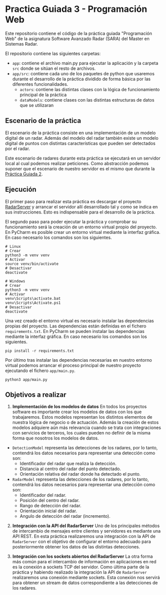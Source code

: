 # Practica Guiada 3 - Programación Web

Este repositorio contiene el código de la práctica guiada "Programación Web"
de la asignatura Software Avanzado Radar (SARA) del Master en Sistemas Radar.

El repositorio contiene las siguientes carpetas:
- `app`: contiene el archivo main.py para ejecutar la aplicación y la carpeta
  `src` donde se sitúan el resto de archivos.
- `app/src`: contiene cada uno de los paquetes de python que usaremos durante
  el desarrollo de la práctica dividido de forma básica por las diferentes
  funcionalidades.
  - `actors`: contiene las distintas clases con la lógica de funcionamiento
  principal de la práctica
  - `dataModels`: contiene clases con las distintas estructuras de datos que se 
  utilizaran

## Escenario de la práctica
El escenario de la práctica consiste en una implementación de un modelo
digital de un radar. Además del modelo del radar también existe un modelo
digital de puntos con distintas características que pueden ser detectados por
el radar. 

Este escenario de radares durante esta práctica se ejecutará en un servidor 
local al cual podemos realizar peticiones. Como abstracción podemos suponer que 
el escenario de nuestro servidor es el mismo que durante la 
[Práctica Guiada 2](https://github.com/SARA-MSRA-UPM/PG2_tiempo_real).

## Ejecución
El primer paso para realizar esta práctica es descargar el proyecto
[RadarServer](https://github.com/SARA-MSRA-UPM/RadarServer) y arrancar el
servidor allí desarrollado tal y como se indica en sus instrucciones. Esto es
indispensable para el desarrollo de la práctica.

El segundo paso para poder ejecutar la práctica y comprobar su funcionamiento
será la creación de un entorno virtual propio del proyecto. En PyCharm es
posible crear un entorno virtual mediante la interfaz gráfica. En caso
necesario los comandos son los siguientes.
```
# Linux
# Crear
python3 -m venv venv
# Activar
source venv/bin/activate
# Desactivar
deactivate

# Windows
# Crear
python3 -m venv venv
# Activar
venv\Scripts\activate.bat
venv\Scripts\Activate.ps1
# Desactivar
deactivate
```

Una vez creado el entorno virtual es necesario instalar las dependencias
propias del proyecto. Las dependencias están definidas en el fichero
`requirements.txt`. En PyCharm se pueden instalar las dependencias mediante la
interfaz gráfica. En caso necesario los comandos son los siguientes.
```
pip install -r requirements.txt
```

Por último tras instalar las dependencias necesarias en nuestro entorno
virtual podemos arrancar el proceso principal de nuestro proyecto ejecutando
el fichero `app/main.py`.
```
python3 app/main.py
```

## Objetivos a realizar
1. **Implementación de los modelos de datos** En todos los proyectos software 
es importante crear los modelos de datos con los que trabajaremos. Estos 
modelos representan los distintos elementos de nuestra lógica de negocio o de 
actuación. Además la creación de estos modelos adquiere aún más relevancia 
cuando se trata con integraciones con servicios de terceros, los cuales pueden 
no definir de la misma forma que nosotros los modelos de datos.
  - `DetectionModel` representa las detecciones de los radares, por lo tanto, 
  contendrá los datos necesarios para representar una detección como son: 
    - Identificador del radar que realiza la detección.
    - Distancia al centro del radar del punto detectado.
    - Orientación relativa del radar donde ha detectado el punto.
  - `RadarModel` representa las detecciones de los radares, por lo tanto,
    contendrá los datos necesarios para representar una detección como son:
    - Identificador del radar.
    - Posición del centro del radar.
    - Rango de detección del radar.
    - Orientación inicial del radar.
    - Angulo de detección del radar (incremento).

2. **Integración con la API del RadarServer** Uno de los principales métodos de 
intercambio de mensajes entre clientes y servidores es mediante una API REST.
En esta práctica realizaremos una integración con la API de `RadarServer` con 
el objetivo de configurar el entorno adecuado para posteriormente obtener los 
datos de las distintas detecciones.

3. **Integración con los sockets abiertos del RadarServer** La otra forma más 
común para el intercambio de información en aplicaciones en red es la conexión 
a sockets TCP del servidor. Como última parte de la práctica y habiendo 
realizado la integración la API de `RadarServer` realizaremos una conexión 
mediante sockets. Esta conexión nos servirá para obtener un stream de datos 
correspondiente a las detecciones de los radares.
